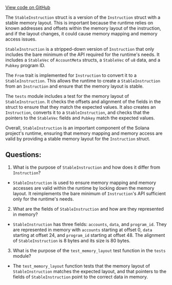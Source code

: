 
[View code on GitHub](https://github.com/solana-labs/solana/blob/master/sdk/program/src/stable_layout/stable_instruction.rs)

The `StableInstruction` struct is a version of the `Instruction` struct with a stable memory layout. This is important because the runtime relies on known addresses and offsets within the memory layout of the instruction, and if the layout changes, it could cause memory mapping and memory access issues. 

`StableInstruction` is a stripped-down version of `Instruction` that only includes the bare minimum of the API required for the runtime's needs. It includes a `StableVec` of `AccountMeta` structs, a `StableVec` of `u8` data, and a `Pubkey` program ID. 

The `From` trait is implemented for `Instruction` to convert it to a `StableInstruction`. This allows the runtime to create a `StableInstruction` from an `Instruction` and ensure that the memory layout is stable. 

The `tests` module includes a test for the memory layout of `StableInstruction`. It checks the offsets and alignment of the fields in the struct to ensure that they match the expected values. It also creates an `Instruction`, converts it to a `StableInstruction`, and checks that the pointers to the `StableVec` fields and `Pubkey` match the expected values. 

Overall, `StableInstruction` is an important component of the Solana project's runtime, ensuring that memory mapping and memory access are valid by providing a stable memory layout for the `Instruction` struct.
## Questions: 
 1. What is the purpose of `StableInstruction` and how does it differ from `Instruction`?
- `StableInstruction` is used to ensure memory mapping and memory accesses are valid within the runtime by locking down the memory layout. It reimplements the bare minimum of `Instruction`'s API sufficient only for the runtime's needs.
2. What are the fields of `StableInstruction` and how are they represented in memory?
- `StableInstruction` has three fields: `accounts`, `data`, and `program_id`. They are represented in memory with `accounts` starting at offset 0, `data` starting at offset 24, and `program_id` starting at offset 48. The alignment of `StableInstruction` is 8 bytes and its size is 80 bytes.
3. What is the purpose of the `test_memory_layout` test function in the `tests` module?
- The `test_memory_layout` function tests that the memory layout of `StableInstruction` matches the expected layout, and that pointers to the fields of `StableInstruction` point to the correct data in memory.